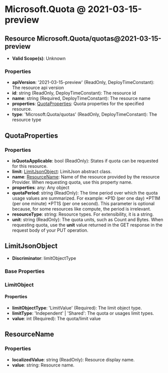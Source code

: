 # Microsoft.Quota @ 2021-03-15-preview

## Resource Microsoft.Quota/quotas@2021-03-15-preview
* **Valid Scope(s)**: Unknown
### Properties
* **apiVersion**: '2021-03-15-preview' (ReadOnly, DeployTimeConstant): The resource api version
* **id**: string (ReadOnly, DeployTimeConstant): The resource id
* **name**: string (Required, DeployTimeConstant): The resource name
* **properties**: [QuotaProperties](#quotaproperties): Quota properties for the specified resource.
* **type**: 'Microsoft.Quota/quotas' (ReadOnly, DeployTimeConstant): The resource type

## QuotaProperties
### Properties
* **isQuotaApplicable**: bool (ReadOnly): States if quota can be requested for this resource.
* **limit**: [LimitJsonObject](#limitjsonobject): LimitJson abstract class.
* **name**: [ResourceName](#resourcename): Name of the resource provided by the resource Provider. When requesting quota, use this property name.
* **properties**: any: Any object
* **quotaPeriod**: string (ReadOnly): The time period over which the quota usage values are summarized. For example:
*P1D (per one day)
*PT1M (per one minute)
*PT1S (per one second).
This parameter is optional because, for some resources like compute, the period is irrelevant.
* **resourceType**: string: Resource types. For extensibility, it is a string.
* **unit**: string (ReadOnly): The quota units, such as Count and Bytes. When requesting quota, use the **unit** value returned in the GET response in the request body of your PUT operation.

## LimitJsonObject
* **Discriminator**: limitObjectType

### Base Properties
### LimitObject
#### Properties
* **limitObjectType**: 'LimitValue' (Required): The limit object type.
* **limitType**: 'Independent' | 'Shared': The quota or usages limit types.
* **value**: int (Required): The quota/limit value


## ResourceName
### Properties
* **localizedValue**: string (ReadOnly): Resource display name.
* **value**: string: Resource name.

